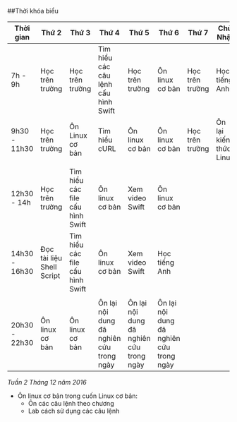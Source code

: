 ##Thời khóa biểu

| Thời gian | Thứ 2 | Thứ 3 | Thứ 4 | Thứ 5 | Thứ 6 | Thứ 7 | Chủ Nhật |
|-----------|-------|-------|-------|-------|-------|-------|----------|
| 7h - 9h | Học trên trường | Học trên trường | Tìm hiểu các câu lệnh cấu hình Swift | Học trên trường | Ôn linux cơ bản | Học trên trường | Học tiếng Anh |
| 9h30 - 11h30 | Học trên trường| Ôn Linux cơ bản | Tìm hiểu cURL | Ôn linux cơ bản | Ôn linux cơ bản | Học trên trường | Ôn lại kiến thức Linux |
| | | | | | | | |
| 12h30 - 14h | Học trên trường | Tìm hiểu các file cấu hình Swift | Ôn linux cơ bản | Xem video Swift | Ôn linux cơ bản | | |
| 14h30 - 16h30 | Đọc tài liệu Shell Script | Tìm hiểu các file cấu hình Swift | Ôn linux cơ bản | Xem video Swift | Học tiếng Anh | | |
| | | | | | | | |
| 20h30 - 22h30 | Ôn linux cơ bản | Ôn linux cơ bản | Ôn lại nội dung đã nghiên cứu trong ngày | Ôn lại nội dung đã nghiên cứu trong ngày | Ôn lại nội dung đã nghiên cứu trong ngày | | |

*Tuần 2 Tháng 12 năm 2016*

- Ôn linux cơ bản trong cuốn Linux cơ bản:
	- Ôn các câu lệnh theo chương
	- Lab cách sử dụng các câu lệnh